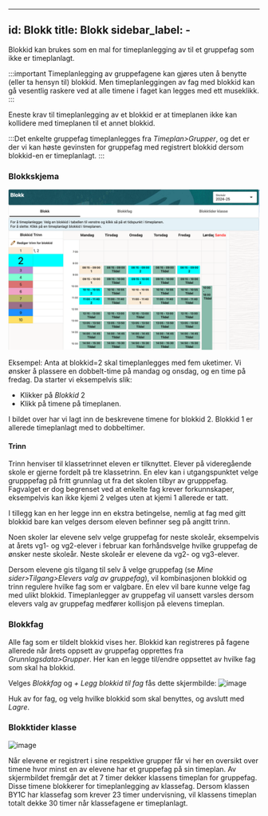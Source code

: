 
---
id: Blokk
title: Blokk
sidebar_label: -
---
 
Blokkid kan brukes som en mal for timeplanlegging av til et gruppefag som ikke er timeplanlagt. 

:::important Timeplanlegging av gruppefagene kan gjøres uten å benytte (eller ta hensyn til) blokkid. Men timeplanleggingen av fag med blokkid kan gå vesentlig raskere ved at alle timene i faget kan legges med ett museklikk. 
:::

Eneste krav til timeplanlegging av et blokkid er at timeplanen ikke kan kollidere med timeplanen til et annet blokkid.

:::Det enkelte gruppefag timeplanlegges fra _Timeplan>Grupper_, og det er der vi kan høste gevinsten for gruppefag med registrert blokkid dersom blokkid-en er timeplanlagt. :::
 
### Blokkskjema
![bilde](/img/tp_blokk.png)

Eksempel:
Anta at blokkid=2 skal timeplanlegges med fem uketimer. Vi ønsker å plassere en dobbelt-time på mandag og onsdag, og en time på fredag. Da starter vi eksempelvis slik:
- Klikker på _Blokkid_ 2 
- Klikk på timene på timeplanen.

I bildet over har vi lagt inn de beskrevene timene for blokkid 2. Blokkid 1 er allerede timeplanlagt med to dobbeltimer. 

#### Trinn
Trinn henviser til klassetrinnet eleven er tilknyttet. Elever på videregående skole er gjerne fordelt på tre klassetrinn. 
En elev kan i utgangspunktet velge grupppefag på fritt grunnlag ut fra det skolen tilbyr av grupppefag. Fagvalget er dog begrenset ved at enkelte fag krever forkunnskaper, eksempelvis kan ikke kjemi 2 velges uten at kjemi 1 allerede er tatt.

I tillegg kan en her legge inn en ekstra betingelse, nemlig at fag med gitt blokkid bare kan velges dersom eleven befinner seg på angitt trinn.

Noen skoler lar elevene selv velge gruppefag for neste skoleår, eksempelvis at årets vg1- og vg2-elever i februar kan forhåndsvelge hvilke gruppefag de ønsker neste skoleår. Neste skoleår er elevene da vg2- og vg3-elever.

Dersom elevene gis tilgang til selv å velge gruppefag (se _Mine sider>Tilgang>Elevers valg av gruppefag_), vil kombinasjonen blokkid og trinn regulere hvilke fag som er valgbare. En elev vil bare kunne velge fag med ulikt blokkid. Timeplanlegger av gruppefag vil uansett varsles dersom elevers valg av gruppefag medfører kollisjon på elevens timeplan.

### Blokkfag
Alle fag som er tildelt blokkid vises her. Blokkid kan registreres på fagene allerede når årets oppsett av gruppefag opprettes fra _Grunnlagsdata>Grupper_.
Her kan en legge til/endre oppsettet av hvilke fag som skal ha blokkid. 

Velges _Blokkfag_ og _+ Legg blokkid til fag_ fås dette skjermbilde:
![image](https://github.com/BarmanHanssen/iskole/assets/80097133/98616fe9-c9d5-4dcd-826a-72565749569f)

Huk av for fag, og velg hvilke blokkid som skal benyttes, og avslutt med _Lagre_.

### Blokktider klasse
![image](https://github.com/BarmanHanssen/iskole/assets/80097133/3128651d-a41a-42e8-97ac-71beda745e03)

Når elevene er registrert i sine respektive grupper får vi her en oversikt over timene hvor minst en av elevene har et gruppefag på sin timeplan. Av skjermbildet fremgår det at 7 timer dekker klassens  timeplan for gruppefag. Disse timene blokkerer for timeplanlegging av klassefag. Dersom klassen BY1C har klassefag som krever 23 timer undervisning, vil klassens timeplan totalt dekke 30 timer når klassefagene er timeplanlagt.
